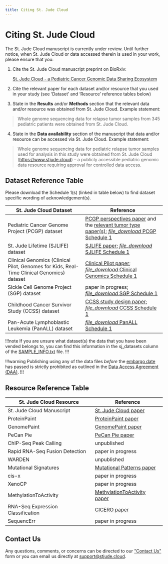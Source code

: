 ```yaml
---
title: Citing St. Jude Cloud
---
```


# Citing St. Jude Cloud

The St. Jude Cloud manuscript is currently under review. Until further notice, when St. Jude Cloud or data accessed therein is used in your work, please ensure that you:

1. Cite the St. Jude Cloud manuscript preprint on BioRxiv:

    [St. Jude Cloud - a Pediatric Cancer Genomic Data Sharing Ecosystem](https://www.biorxiv.org/content/10.1101/2020.08.24.264614v1)

2. Cite the relevant paper for each dataset and/or resource that you used in your study (see ‘Dataset’ and ‘Resource’ reference tables below)

3. State in the **Results** and/or **Methods** section that the relevant data and/or resource was obtained from St. Jude Cloud. Example statement:
   
> Whole genome sequencing data for relapse tumor samples from 345 pediatric patients were obtained from St. Jude Cloud.

4. State in the **Data availability** section of the manuscript that data and/or resource can be accessed via St. Jude Cloud. Example statement:
   
> Whole genome sequencing data for pediatric relapse tumor samples used for analysis in this study were obtained from St. Jude Cloud (https://www.stjude.cloud) – a publicly accessible pediatric genomic data resource requiring approval for controlled data access.

## Dataset Reference Table

Please download the Schedule 1(s) (linked in table below) to find dataset specific wording of acknowledgement(s).

| St. Jude Cloud Dataset                                                                    | Reference                                                                                                                                                                                                                                                                        |
| ----------------------------------------------------------------------------------------- | -------------------------------------------------------------------------------------------------------------------------------------------------------------------------------------------------------------------------------------------------------------------------------- |
| Pediatric Cancer Genome Project (PCGP) dataset                                            | [PCGP perspectives paper](https://www.ncbi.nlm.nih.gov/pubmed/22641210) and the [relevant tumor type paper(s)](http://pecan.stjude.cloud/pcgp-explore); [<i class="material-icons material-icons-sjcloud-custom">file_download</i> PCGP Schedule 1](../files/PCGP-Schedule1.pdf) |
| St. Jude Lifetime (SJLIFE) dataset                                                        | [SJLIFE paper](https://www.ncbi.nlm.nih.gov/pubmed/?term=29847298); [<i class="material-icons material-icons-sjcloud-custom">file_download</i> SJLIFE Schedule 1](../files/SJLIFE-Schedule1.pdf)                                                                                 |
| Clinical Genomics (Clinical Pilot, Genomes for Kids, Real-Time Clinical Genomics) dataset | [Clinical Pilot paper](https://www.ncbi.nlm.nih.gov/pubmed/30262806); [<i class="material-icons material-icons-sjcloud-custom">file_download</i> Clinical Genomics Schedule 1](../files/ClinGen-Schedule1.pdf)                                                                   |
| Sickle Cell Genome Project (SGP) dataset                                                  | paper in progress; [<i class="material-icons material-icons-sjcloud-custom">file_download</i> SGP Schedule 1](../files/SGP-Schedule1.pdf)                                                                                                                                        |
| Childhood Cancer Survivor Study (CCSS) dataset                                            | [CCSS study design paper](https://www.ncbi.nlm.nih.gov/pubmed/11920786); [<i class="material-icons material-icons-sjcloud-custom">file_download</i> CCSS Schedule 1](../files/CCSS-Schedule1.pdf)                                                                                |
| Pan-Acute Lymphoblastic Leukemia (PanALL) dataset                                         | [<i class="material-icons material-icons-sjcloud-custom">file_download</i> PanALL Schedule 1](../files/PanALL-Schedule1.pdf)                                                                                                                                                     |

!!!note
If you are unsure what dataset(s) the data that you have been vended belongs to, you can find this information in the sj_datasets column of the [SAMPLE_INFO.txt](../genomics-platform/requesting-data/about-our-data/#metadata) file.
!!!

!!!warning
Publishing using any of the data files _before_ the [embargo date](../genomics-platform/requesting-data/glossary/#embargo-date) has passed is strictly prohibited as outlined in the [Data Access Agreement (DAA)](../genomics-platform/requesting-data/glossary/#data-access-agreement).
!!!

## Resource Reference Table

| St. Jude Cloud Resource        | Reference                                                                                                |
| ------------------------------ | -------------------------------------------------------------------------------------------------------- |
| St. Jude Cloud Manuscript                    | [St. Jude Cloud paper](https://cancerdiscovery.aacrjournals.org/content/early/2021/01/08/2159-8290.CD-20-1230)                                            |
| ProteinPaint                   | [ProteinPaint paper](https://www.nature.com/articles/ng.3466)                                            |
| GenomePaint                    | [GenomePaint paper](https://www.cell.com/cancer-cell/fulltext/S1535-6108(20)30659-0)                                                                                       |
| PeCan Pie                      | [PeCan Pie paper](https://genome.cshlp.org/content/29/9/1555.full)                                       |
| ChIP-Seq Peak Calling          | unpublished                                                                                              |
| Rapid RNA-Seq Fusion Detection | paper in progress                                                                                        |
| WARDEN                         | unpublished                                                                                              |
| Mutational Signatures          | [Mutational Patterns paper](https://www.nature.com/articles/s41586-020-1943-3) |
| cis-x                          | paper in progress                                                                                        |
| XenoCP                         | paper in progress                                                                                        |
| MethylationToActivity                         |  [MethylationToActivity paper](https://genomebiology.biomedcentral.com/articles/10.1186/s13059-020-02220-y)                                                                                        |
| RNA-Seq Expression Classification                        |  [CICERO paper](https://genomebiology.biomedcentral.com/articles/10.1186/s13059-020-02043-x)                                                                     |
| SequencErr                       |  paper in progress                                                                      |

<!-- NeoepitopePred | [NeoepitopePred paper](https://www.ncbi.nlm.nih.gov/pubmed/28854978) -->

## Contact Us

Any questions, comments, or concerns can be directed to our ["Contact Us"](https://stjude.cloud/contact) form or you can email us directly at support@stjude.cloud.
